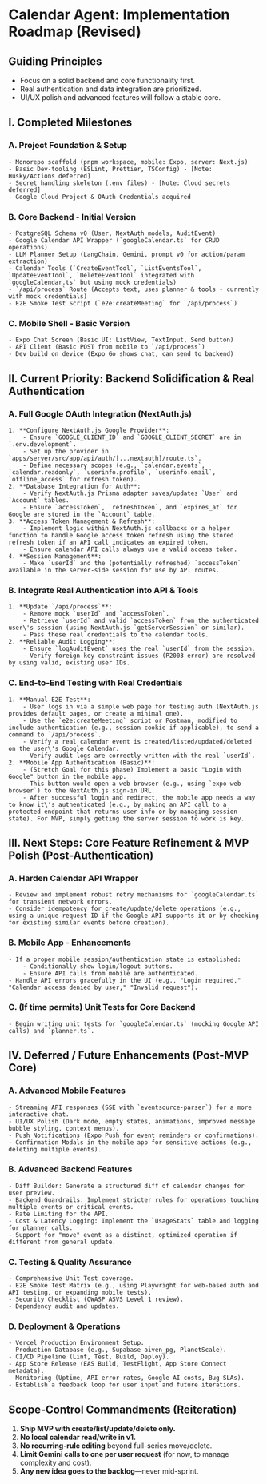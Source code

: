 # Calendar Agent: Implementation Roadmap (Revised)

## Guiding Principles
- Focus on a solid backend and core functionality first.
- Real authentication and data integration are prioritized.
- UI/UX polish and advanced features will follow a stable core.

## I. Completed Milestones

### A. Project Foundation & Setup
    - Monorepo scaffold (pnpm workspace, mobile: Expo, server: Next.js)
    - Basic Dev-tooling (ESLint, Prettier, TSConfig) - [Note: Husky/Actions deferred]
    - Secret handling skeleton (.env files) - [Note: Cloud secrets deferred]
    - Google Cloud Project & OAuth Credentials acquired

### B. Core Backend - Initial Version
    - PostgreSQL Schema v0 (User, NextAuth models, AuditEvent)
    - Google Calendar API Wrapper (`googleCalendar.ts` for CRUD operations)
    - LLM Planner Setup (LangChain, Gemini, prompt v0 for action/param extraction)
    - Calendar Tools (`CreateEventTool`, `ListEventsTool`, `UpdateEventTool`, `DeleteEventTool` integrated with `googleCalendar.ts` but using mock credentials)
    - `/api/process` Route (Accepts text, uses planner & tools - currently with mock credentials)
    - E2E Smoke Test Script (`e2e:createMeeting` for `/api/process`)

### C. Mobile Shell - Basic Version
    - Expo Chat Screen (Basic UI: ListView, TextInput, Send button)
    - API Client (Basic POST from mobile to `/api/process`)
    - Dev build on device (Expo Go shows chat, can send to backend)

## II. Current Priority: Backend Solidification & Real Authentication

### A. Full Google OAuth Integration (NextAuth.js)
    1. **Configure NextAuth.js Google Provider**:
        - Ensure `GOOGLE_CLIENT_ID` and `GOOGLE_CLIENT_SECRET` are in `.env.development`.
        - Set up the provider in `apps/server/src/app/api/auth/[...nextauth]/route.ts`.
        - Define necessary scopes (e.g., `calendar.events`, `calendar.readonly`, `userinfo.profile`, `userinfo.email`, `offline_access` for refresh token).
    2. **Database Integration for Auth**:
        - Verify NextAuth.js Prisma adapter saves/updates `User` and `Account` tables.
        - Ensure `accessToken`, `refreshToken`, and `expires_at` for Google are stored in the `Account` table.
    3. **Access Token Management & Refresh**:
        - Implement logic within NextAuth.js callbacks or a helper function to handle Google access token refresh using the stored refresh token if an API call indicates an expired token.
        - Ensure calendar API calls always use a valid access token.
    4. **Session Management**:
        - Make `userId` and the (potentially refreshed) `accessToken` available in the server-side session for use by API routes.

### B. Integrate Real Authentication into API & Tools
    1. **Update `/api/process`**:
        - Remove mock `userId` and `accessToken`.
        - Retrieve `userId` and valid `accessToken` from the authenticated user\'s session (using NextAuth.js `getServerSession` or similar).
        - Pass these real credentials to the calendar tools.
    2. **Reliable Audit Logging**:
        - Ensure `logAuditEvent` uses the real `userId` from the session.
        - Verify foreign key constraint issues (P2003 error) are resolved by using valid, existing user IDs.

### C. End-to-End Testing with Real Credentials
    1. **Manual E2E Test**:
        - User logs in via a simple web page for testing auth (NextAuth.js provides default pages, or create a minimal one).
        - Use the `e2e:createMeeting` script or Postman, modified to include authentication (e.g., session cookie if applicable), to send a command to `/api/process`.
        - Verify a real calendar event is created/listed/updated/deleted on the user\'s Google Calendar.
        - Verify audit logs are correctly written with the real `userId`.
    2. **Mobile App Authentication (Basic)**:
        - (Stretch Goal for this phase) Implement a basic "Login with Google" button in the mobile app.
        - This button would open a web browser (e.g., using `expo-web-browser`) to the NextAuth.js sign-in URL.
        - After successful login and redirect, the mobile app needs a way to know it\'s authenticated (e.g., by making an API call to a protected endpoint that returns user info or by managing session state). For MVP, simply getting the server session to work is key.

## III. Next Steps: Core Feature Refinement & MVP Polish (Post-Authentication)

### A. Harden Calendar API Wrapper
    - Review and implement robust retry mechanisms for `googleCalendar.ts` for transient network errors.
    - Consider idempotency for create/update/delete operations (e.g., using a unique request ID if the Google API supports it or by checking for existing similar events before creation).

### B. Mobile App - Enhancements
    - If a proper mobile session/authentication state is established:
        - Conditionally show login/logout buttons.
        - Ensure API calls from mobile are authenticated.
    - Handle API errors gracefully in the UI (e.g., "Login required," "Calendar access denied by user," "Invalid request").

### C. (If time permits) Unit Tests for Core Backend
    - Begin writing unit tests for `googleCalendar.ts` (mocking Google API calls) and `planner.ts`.

## IV. Deferred / Future Enhancements (Post-MVP Core)

### A. Advanced Mobile Features
    - Streaming API responses (SSE with `eventsource-parser`) for a more interactive chat.
    - UI/UX Polish (Dark mode, empty states, animations, improved message bubble styling, context menus).
    - Push Notifications (Expo Push for event reminders or confirmations).
    - Confirmation Modals in the mobile app for sensitive actions (e.g., deleting multiple events).

### B. Advanced Backend Features
    - Diff Builder: Generate a structured diff of calendar changes for user preview.
    - Backend Guardrails: Implement stricter rules for operations touching multiple events or critical events.
    - Rate Limiting for the API.
    - Cost & Latency Logging: Implement the `UsageStats` table and logging for planner calls.
    - Support for "move" event as a distinct, optimized operation if different from general update.

### C. Testing & Quality Assurance
    - Comprehensive Unit Test coverage.
    - E2E Smoke Test Matrix (e.g., using Playwright for web-based auth and API testing, or expanding mobile tests).
    - Security Checklist (OWASP ASVS Level 1 review).
    - Dependency audit and updates.

### D. Deployment & Operations
    - Vercel Production Environment Setup.
    - Production Database (e.g., Supabase aiven_pg, PlanetScale).
    - CI/CD Pipeline (Lint, Test, Build, Deploy).
    - App Store Release (EAS Build, TestFlight, App Store Connect metadata).
    - Monitoring (Uptime, API error rates, Google AI costs, Bug SLAs).
    - Establish a feedback loop for user input and future iterations.

## Scope-Control Commandments (Reiteration)
1.  **Ship MVP with create/list/update/delete only.**
2.  **No local calendar read/write in v1.**
3.  **No recurring-rule editing** beyond full-series move/delete.
4.  **Limit Gemini calls to one per user request** (for now, to manage complexity and cost).
5.  **Any new idea goes to the backlog**—never mid-sprint.